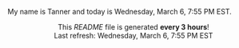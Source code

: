 My name is Tanner and today is Wednesday, March 6, 7:55 PM EST.

<p align="center">This <i>README</i> file is generated <b>every 3 hours</b>!</br>Last refresh: Wednesday, March 6, 7:55 PM EST<br /></p>
